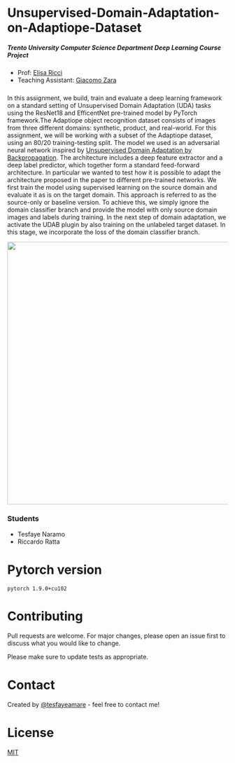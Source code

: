 # Unsupervised-Domain-Adaptation-on-Adaptiope-Dataset 
##### *Trento University Computer Science Department Deep Learning Course Project*
*   Prof: [Elisa Ricci](http://elisaricci.eu/) 
*   Teaching Assistant: [Giacomo Zara](https://gzaragit.github.io/)
##### 
In this assignment, we build, train and evaluate a deep learning framework on a standard setting of Unsupervised Domain Adaptation (UDA)  tasks using the ResNet18 and EfficentNet pre-trained model by PyTorch framework.The Adaptiope object recognition dataset consists of images from three different domains: synthetic, product, and real-world. For this assignment, we will be working with a subset of the Adaptiope dataset, using an 80/20 training-testing split. 
The model we used is an adversarial neural network inspired by [Unsupervised Domain Adaptation by Backpropagation](https://arxiv.org/abs/1409.7495). The architecture includes a deep feature extractor and a deep label predictor, which together form a standard feed-forward architecture. In particular we wanted to test how it is possible to adapt the architecture proposed in the paper to different pre-trained networks.
We first train the model using supervised learning on the source domain and evaluate it as is on the target domain. This approach is referred to as the source-only or baseline version. To achieve this, we simply ignore the domain classifier branch and provide the model with only source domain images and labels during training. In the next step of domain adaptation, we activate the UDAB plugin by also training on the unlabeled target dataset. In this stage, we incorporate the loss of the domain classifier branch.
<p align="center">
    <img width="600" src="https://i.imgur.com/BwQZMXb.png">
</p>

### Students
* Tesfaye Naramo
* Riccardo Ratta

# Pytorch version
```
pytorch 1.9.0+cu102
```

# Contributing
Pull requests are welcome. For major changes, please open an issue first to discuss what you would like to change.

Please make sure to update tests as appropriate.

# Contact
Created by [@tesfayeamare](https://github.com/tesfayeamare) - feel free to contact me!

# License
[MIT](https://choosealicense.com/licenses/mit/)

